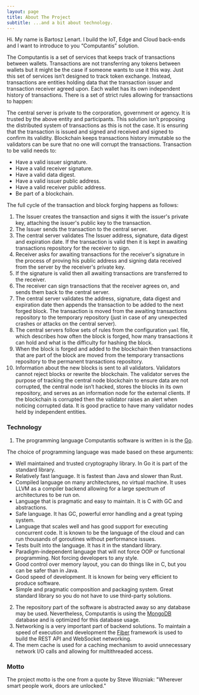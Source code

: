 ```yaml
---
layout: page
title: About The Project
subtitle: ...and a bit about technology.
---
```

Hi.
My name is Bartosz Lenart. I build the IoT, Edge and Cloud back-ends and I want to introduce to you “Computantis” solution.


The Computantis is a set of services that keeps track of transactions between wallets.
Transactions are not transferring any tokens between wallets but it might be the case if someone wants to use it this way. Just this set of services isn’t designed to track token exchange. Instead, transactions are entities holding data that the transaction issuer and transaction receiver agreed upon. Each wallet has its own independent history of transactions. There is a set of strict rules allowing for transactions to happen:

The central server is private to the corporation, government or agency. It is trusted by the above entity and participants. This solution isn’t proposing the distributed system of transactions as this is not the case. It is ensuring that the transaction is issued and signed and received and signed to confirm its validity. Blockchain keeps transactions history immutable so the validators can be sure that no one will corrupt the transactions. 
Transaction to be valid needs to:
- Have a valid issuer signature.
- Have a valid receiver signature.
- Have a valid data digest.
- Have a valid issuer public address.
- Have a valid receiver public address.
- Be part of a blockchain.

The full cycle of the transaction and block forging happens as follows:
1. The Issuer creates the transaction and signs it with the issuer's private key, attaching the issuer's public key to the transaction.
2. The Issuer sends the transaction to the central server.
3. The central server validates The Issuer address, signature, data digest and expiration date. If the transaction is valid then it is kept in awaiting transactions repository for the receiver to sign.
4. Receiver asks for awaiting transactions for the receiver's signature in the process of proving his public address and signing data received from the server by the receiver's private key.
5. If the signature is valid then all awaiting transactions are transferred to the receiver.
6. The receiver can sign transactions that the receiver agrees on, and sends them back to the central server. 
7. The central server validates the address, signature, data digest and expiration date then appends the transaction to be added to the next forged block. The transaction is moved from the awaiting transactions repository to the temporary repository (just in case of any unexpected crashes or attacks on the central server).
8. The central servers follow sets of rules from the configuration `yaml` file, which describes how often the block is forged, how many transactions it can hold and what is the difficulty for hashing the block.
9. When the block is forged and added to the blockchain then transactions that are part of the block are moved from the temporary transactions repository to the permanent transactions repository.
10. Information about the new blocks is sent to all validators. Validators cannot reject blocks or rewrite the blockchain. The validator serves the purpose of tracking the central node blockchain to ensure data are not corrupted, the central node isn’t hacked, stores the blocks in its own repository, and serves as an information node for the external clients. If the blockchain is corrupted then the validator raises an alert when noticing corrupted data.
It is good practice to have many validator nodes held by independent entities.

### Technology

1. The programming language Computantis software is written in is the [Go](https://go.dev/). 

The choice of programming language was made based on these arguments:
   - Well maintained and trusted cryptography library. In Go it is part of the standard library.
   - Relatively fast language. It is fastest than Java and slower than Rust.
   - Compiled language on many architectures, no virtual machine. It uses LLVM as a compiler backend allowing for a large spectrum of architectures to be run on.
   - Language that is pragmatic and easy to maintain. It is C with GC and abstractions. 
   - Safe language. It has GC, powerful error handling and a great typing system.
   - Language that scales well and has good support for executing concurrent code. It is known to be the language of the cloud and can run thousands of goroutines without performance issues.
   - Tests built into the language. It has it in the standard library. 
   - Paradigm-independent language that will not force OOP or functional programming. Not forcing developers to any style.
   - Good control over memory layout, you can do things like in C, but you can be safer than in Java.
   - Good speed of development. It is known for being very efficient to produce software.
   - Simple and pragmatic composition and packaging system. Great standard library so you do not have to use third-party solutions.


2. The repository part of the software is abstracted away so any database may be used. Nevertheless, Computantis is using the [MongoDB](https://www.mongodb.com/) database and is optimized for this database usage.
3. Networking is a very important part of backend solutions. To maintain a speed of execution and development the [Fiber](https://docs.gofiber.io/) framework is used to build the REST API and WebSocket networking.
4. The mem cache is used for a caching mechanism to avoid unnecessary network I/O calls and allowing for multithreaded access.

### Motto

The project motto is the one from a quote by Steve Wozniak: "Wherever smart people work, doors are unlocked."


